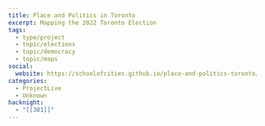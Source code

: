 ```yaml
---
title: Place and Politics in Toronto
excerpt: Mapping the 2022 Toronto Election
tags:
  - type/project
  - topic/elections
  - topic/democracy
  - topic/maps
social:
  website: https://schoolofcities.github.io/place-and-politics-toronto/
categories:
  - ProjectLive
  - Unknown
hacknight:
  - "[[381]]"
---
```

